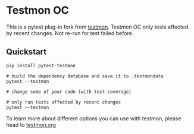 # Testmon OC

This is a pytest plug-in fork from [testmon](https://testmon.org).
Testmon OC only tests affected by recent changes. 
Not re-run for test failed before.

## Quickstart

    pip install pytest-testmon

    # build the dependency database and save it to .testmondata
    pytest --testmon

    # change some of your code (with test coverage)

    # only run tests affected by recent changes
    pytest --testmon

To learn more about different options you can use with testmon, please
head to [testmon.org](https://testmon.org)
